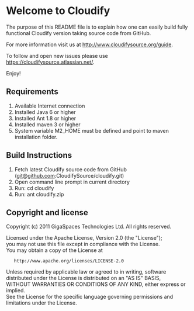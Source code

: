 Welcome to Cloudify
======================

The purpose of this README file is to explain how one can easily build fully functional Cloudify version taking source code from GitHub.

For more information visit us at http://www.cloudifysource.org/guide.

To follow and open new issues please use https://cloudifysource.atlassian.net/.

Enjoy!


Requirements
-------------
1. Available Internet connection 
2. Installed Java 6 or higher
3. Installed Ant 1.8 or higher
4. Installed maven 3 or higher 
5. System variable  M2_HOME must be defined and point to maven installation folder.


Build Instructions
------------------
1. Fetch latest Cloudify source code from GitHub (git@github.com:CloudifySource/cloudify.git)
2. Open command line prompt in current directory
3. Run: cd cloudify
4. Run: ant cloudify.zip




Copyright and license
----------------------
Copyright (c) 2011 GigaSpaces Technologies Ltd. All rights reserved.

Licensed under the Apache License, Version 2.0 (the "License");</br>
you may not use this file except in compliance with the License.</br>
You may obtain a copy of the License at 

       http://www.apache.org/licenses/LICENSE-2.0
	   
Unless required by applicable law or agreed to in writing, software</br>
distributed under the License is distributed on an "AS IS" BASIS,</br>
WITHOUT WARRANTIES OR CONDITIONS OF ANY KIND, either express or implied.</br>
See the License for the specific language governing permissions and</br>
limitations under the License.
